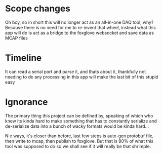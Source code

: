 # Scope changes
Oh boy, so in short this will no longer act as an all-in-one DAQ tool, why? Because there is no need for me to re-invent that wheel, instead what this app will do is act as a bridge to the foxglove websocket and save data as MCAP files

# Timeline
It can read a serial port and parse it, and thats about it, thankfully not needing to do any processing in this app will make the last bit of this stupid easy

# Ignorance
The primary thing this project can be defined by, speaking of which who knew its kinda hard to make something that has to constantly serialize and de-serialize data into a bunch of wacky formats would be kinda hard...

N e ways, it's closer than before, last few steps is auto-gen protobuf file, then write to mcap, then publish to foxglove. But that is 90% of what this tool was supposed to do so we shall see if it will really be that shrimple.
